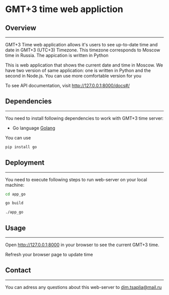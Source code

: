 # GMT+3 time web appliction

## Overview

---------------

GMT+3 Time web application allows it's users to see up-to-date time and date in GMT+3 (UTC+3) Timezone. This timezone corresponds to  Moscow time in Russia. The appication is written in Python

This is web application that shows the current date and time in Moscow. We have two version of same application: one is written in Python and the second in Node.js. You can use more comfortable version for you

To see API documentation, visit <http://127.0.0.1:8000/docs#/>

## Dependencies

---------------
You need to install following dependencies to work with GMT+3 time server:

- Go language [Golang](https://go.dev/dl/)

You can use

```bash
pip install go
```

## Deployment

---------------

You need to execute following steps to run web-server on your local machine:

```bash
cd app_go
```

```bash
go build
```

```bash
./app_go
```

## Usage

---------------

Open  <http://127.0.0.1:8000> in your browser to see the current GMT+3 time.

Refresh your browser page to update time

## Contact

---------------
You can adress any questions about this web-server to dim.tsaplia@mail.ru
